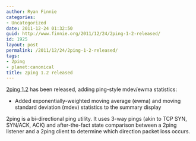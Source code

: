 ```yaml
---
author: Ryan Finnie
categories:
- Uncategorized
date: 2011-12-24 01:32:50
guid: http://www.finnie.org/2011/12/24/2ping-1-2-released/
id: 1925
layout: post
permalink: /2011/12/24/2ping-1-2-released/
tags:
- 2ping
- planet:canonical
title: 2ping 1.2 released
---
```

[2ping 1.2](http://www.finnie.org/software/2ping/) has been released, adding ping-style mdev/ewma statistics:

  * Added exponentially-weighted moving average (ewma) and moving standard deviation (mdev) statistics to the summary display

2ping is a bi-directional ping utility. It uses 3-way pings (akin to TCP SYN, SYN/ACK, ACK) and after-the-fact state comparison between a 2ping listener and a 2ping client to determine which direction packet loss occurs.

